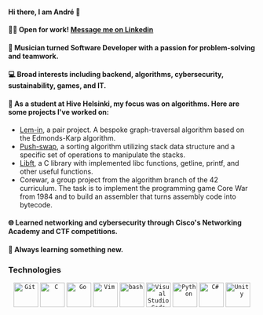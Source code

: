 #### Hi there, I am André 👋

#### :technologist: Open for work! **[Message me on Linkedin](https://www.linkedin.com/in/andre-backman/)**

#### 🎸 Musician turned Software Developer with a passion for problem-solving and teamwork.

#### 💻 Broad interests including backend, algorithms, cybersecurity, sustainability, games, and IT.

#### 🔭 As a student at Hive Helsinki, my focus was on algorithms. Here are some projects I've worked on:
- [Lem-in](https://github.com/andrelmbackman/Lem-in), a pair project. A bespoke graph-traversal algorithm based on the Edmonds-Karp algorithm.
- [Push-swap](https://github.com/andrelmbackman/push_swap), a sorting algorithm utilizing stack data structure and a specific set of operations to
manipulate the stacks.
- [Libft](https://github.com/andrelmbackman/libft), a C library with implemented libc functions, getline, printf, and other useful functions.
- Corewar, a group project from the algorithm branch of the 42 curriculum. The task is to implement the programming game Core War from 1984 and to build an assembler that turns assembly code into bytecode.

#### 🌐 Learned networking and cybersecurity through Cisco's Networking Academy and CTF competitions.  
#### 🌱 Always learning something new.


### Technologies
<div align="center">
	<code><img height="50" src="https://user-images.githubusercontent.com/25181517/192108372-f71d70ac-7ae6-4c0d-8395-51d8870c2ef0.png" alt="Git" title="Git" /></code>
	<code><img height="50" src="https://user-images.githubusercontent.com/25181517/192106070-46255bcf-65e6-4c6b-a296-bf8d0d8fb2a7.png" alt="C" title="C" /></code>
	<code><img height="50" src="https://user-images.githubusercontent.com/25181517/192149581-88194d20-1a37-4be8-8801-5dc0017ffbbe.png" alt="Go" title="Go" /></code>
	<code><img height="50" src="https://user-images.githubusercontent.com/25181517/192108889-232b3431-a585-4b36-a62d-9078bd3641d9.png" alt="Vim" title="Vim" /></code>
	<code><img height="50" src="https://user-images.githubusercontent.com/25181517/192158606-7c2ef6bd-6e04-47cf-b5bc-da2797cb5bda.png" alt="bash" title="bash" /></code>
	<code><img height="50" src="https://user-images.githubusercontent.com/25181517/192108891-d86b6220-e232-423a-bf5f-90903e6887c3.png" alt="Visual Studio Code" title="Visual Studio Code" /></code>
	<code><img height="50" src="https://user-images.githubusercontent.com/25181517/183423507-c056a6f9-1ba8-4312-a350-19bcbc5a8697.png" alt="Python" title="Python" /></code>
	<code><img height="50" src="https://user-images.githubusercontent.com/25181517/121405384-444d7300-c95d-11eb-959f-913020d3bf90.png" alt="C#" title="C#" /></code>
	<code><img height="50" src="https://user-images.githubusercontent.com/25181517/193427941-9437dbbe-376f-40dc-9573-0ef5c02a26a7.png" alt="Unity" title="Unity" /></code>
</div>


<!--
**andrelmbackman/andrelmbackman** is a ✨ _special_ ✨ repository because its `README.md` (this file) appears on your GitHub profile.

Here are some ideas to get you started:

- 🔭 I’m currently working on ...
- 🌱 I’m currently learning ...
- 👯 I’m looking to collaborate on ...
- 🤔 I’m looking for help with ...
- 💬 Ask me about ...
- 📫 How to reach me: ...
- 😄 Pronouns: ...
- ⚡ Fun fact: ...
-->
